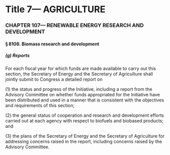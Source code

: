 
# Title 7— AGRICULTURE
### CHAPTER 107— RENEWABLE ENERGY RESEARCH AND DEVELOPMENT
#### § 8108. Biomass research and development
##### (g) Reports

For each fiscal year for which funds are made available to carry out this section, the Secretary of Energy and the Secretary of Agriculture shall jointly submit to Congress a detailed report on

(1) the status and progress of the Initiative, including a report from the Advisory Committee on whether funds appropriated for the Initiative have been distributed and used in a manner that is consistent with the objectives and requirements of this section;

(2) the general status of cooperation and research and development efforts carried out at each agency with respect to biofuels and biobased products; and

(3) the plans of the Secretary of Energy and the Secretary of Agriculture for addressing concerns raised in the report, including concerns raised by the Advisory Committee.
